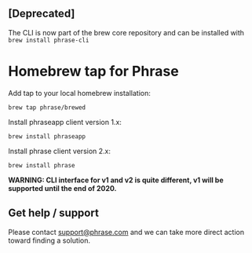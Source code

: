 ## [Deprecated]
The CLI is now part of the brew core repository and can be installed with `brew install phrase-cli`

# Homebrew tap for Phrase

Add tap to your local homebrew installation:

    brew tap phrase/brewed

Install phraseapp client version 1.x:

    brew install phraseapp

Install phrase client version 2.x:

    brew install phrase

**WARNING: CLI interface for v1 and v2 is quite different, v1 will be supported until the end of 2020.**

## Get help / support

Please contact [support@phrase.com](mailto:support@phrase.com?subject=[GitHub]%20) and we can take more direct action toward finding a solution.
